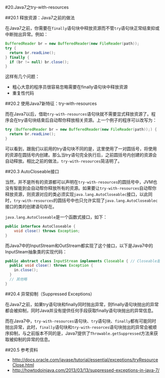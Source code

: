 #20.Java7之try-with-resources

##20.1 释放资源：Java7之前的做法

在Java7之前，你需要在`finally`语句块中释放资源而不管`try`语句块正常结束抑或中断抛出异常。例如：

```Java
BufferedReader br = new BufferedReader(new FileReader(path));
try {
  return br.readLine();
} finally {
  if (br != null) br.close();
}
```

这样有几个问题：

* 粗心大意的程序员很容易忽略需要在finally语句块中释放资源
* 重复性代码

##20.2 使用Java7新特征：try-with-resources

而在Java7以后，借助`try-with-resources`语句块就不需要显式释放资源了。程序会在try语句块结束后自动帮你释放相关资源。上一个例子的程序可以改写为：

```Java
try (BufferedReader br = new BufferedReader(new FileReader(path));) {
  return br.readLine();
}
```

可以看到，跟我们以前用的try语句块不同的是，这里使用了一对圆括号，将使用的资源在圆括号内创建。那么当try语句完全执行后，之前圆括号内创建的资源会自动释放。相比之前的做法，`try-with-resources`简洁明了。

##20.3 AutoCloseable接口

当然，并不是所有的资源都可以声明在`try-with-resources`的圆括号中，JVM也没有智能到会自动帮你释放所有的资源。如果要让`try-with-resources`自动帮你释放资源，则资源对应的类必须实现`java.lang.AutoCloseablec`接口，以此同时，`try-with-resources`的圆括号中也只允许实现了`java.lang.AutoCloseablec`接口的类的创建语句存在。

`java.lang.AutoCloseable`是一个函数式接口，如下：

```Java
public interface AutoCloseable {
    void close() throws Exception;
}
```

而Java7中的InputStream和OutStream都实现了这个接口，以下是Java7中的InputSteam抽象类的实现代码：

```Java
public abstract class InputStream implements Closeable { // Closeable是AutoCloseable的子接口
  public void close() throws Exception {
    in.close();
  }
  // 其他略
}
```

##20.4 异常抑制（Suppressed Exceptions）

在Java7之前，如果try语句块和finally同时抛出异常，则finally语句块抛出的异常都会被抑制，同时Java并没有提供任何手段获取finally语句块抛出的异常信息。

而在Java7中，`try-with-resources`语句块、`try`语句块、`finally`都有可能同时抛出异常，此时，`finally`语句块和`try-with-resorces`语句块抛出的异常会被顺序抑制，与之前版本不同的是，Java7提供了`Throwable.getSuppressed`方法来获取被抑制的异常的信息。

##20.5 参考资料

* http://docs.oracle.com/javase/tutorial/essential/exceptions/tryResourceClose.html
* http://howtodoinjava.com/2013/03/13/suppressed-exceptions-in-java-7/

